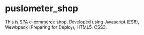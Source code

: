 # puslometer_shop
This is SPA  e-commerce shop.
Developed using Javascript (ES6), Wewbpack (Preparing for Deploy), HTML5, CSS3.
